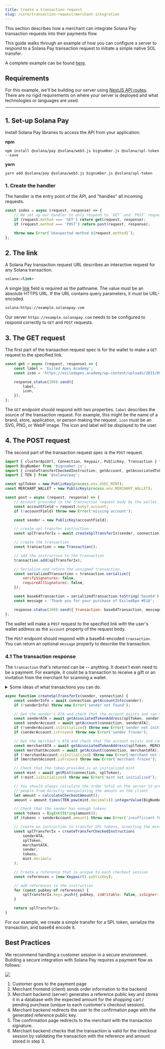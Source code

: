 ```yaml
---
title: Create a transaction request
slug: /core/transaction-request/merchant-integration
---
```


This section describes how a merchant can integrate Solana Pay transaction requests into their payments flow.

This guide walks through an example of how you can configure a server to respond to a Solana Pay transaction request to initiate a simple native SOL transfer.

A complete example can be found [here][4].

## Requirements

For this example, we'll be building our server using [NextJS API routes][1]. There are no rigid requirements on where your server is deployed and what technologies or languages are used.

---

## 1. Set-up Solana Pay

Install Solana Pay libraries to access the API from your application:

**npm**

```shell
npm install @solana/pay @solana/web3.js bignumber.js @solana/spl-token --save
```

**yarn**

```shell
yarn add @solana/pay @solana/web3.js bignumber.js @solana/spl-token
```

### 1. Create the handler

The handler is the entry point of the API, and "handles" all incoming requests.

```javascript
const index = async (request, response) => {
    // We set up our handler to only respond to `GET` and `POST` requests.
    if (request.method === 'GET') return get(request, response);
    if (request.method === 'POST') return post(request, response);

    throw new Error(`Unexpected method ${request.method}`);
};
```

## 2. The link

A Solana Pay transaction request URL describes an interactive request for any Solana transaction.

```html
solana:<link>
```

A single [link][3] field is required as the pathname. The value must be an absolute HTTPS URL. If the URL contains query parameters, it must be URL-encoded.

```html
solana:https://example.solanapay.com
```

Our server `https://example.solanapay.com` needs to be configured to respond correctly to `GET` and `POST` requests.

## 3. The GET request

The first part of the transaction request spec is for the wallet to make a `GET` request to the specified link.

```javascript
const get = async (request, response) => {
    const label = 'Exiled Apes Academy';
    const icon = 'https://exiledapes.academy/wp-content/uploads/2021/09/X_share.png';

    response.status(200).send({
        label,
        icon,
    });
};
```

The `GET` endpoint should respond with two properties. `label` describes the source of the transaction request. For example, this might be the name of a brand, store, application, or person making the request. `icon` must be an SVG, PNG, or WebP image. The icon and label will be displayed to the user.

## 4. The POST request

The second part of the transaction request spec is the `POST` request.

```javascript
import { clusterApiUrl, Connection, Keypair, PublicKey, Transaction } from '@solana/web3.js';
import BigNumber from 'bignumber.js';
import { createTransferCheckedInstruction, getAccount, getAssociatedTokenAddress, getMint } from '@solana/spl-token';
import { TEN } from '@solana/pay';

const splToken = new PublicKey(process.env.USDC_MINT);
const MERCHANT_WALLET = new PublicKey(process.env.MERCHANT_WALLET);

const post = async (request, response) => {
    // Account provided in the transaction request body by the wallet.
    const accountField = request.body?.account;
    if (!accountField) throw new Error('missing account');

    const sender = new PublicKey(accountField);

    // create spl transfer instruction
    const splTransferIx = await createSplTransferIx(sender, connection);

    // create the transaction
    const transaction = new Transaction();

    // add the instruction to the transaction
    transaction.add(splTransferIx);

    // Serialize and return the unsigned transaction.
    const serializedTransaction = transaction.serialize({
        verifySignatures: false,
        requireAllSignatures: false,
    });

    const base64Transaction = serializedTransaction.toString('base64');
    const message = 'Thank you for your purchase of ExiledApe #518';

    response.status(200).send({ transaction: base64Transaction, message });
};
```

The wallet will make a `POST` request to the specified link with the user's wallet address as the `account` property of the request body.

The `POST` endpoint should respond with a base64-encoded `transaction`. You can return an optional `message` property to describe the transaction.

### 4.1 The transaction response

The `transaction` that's returned can be -- anything. It doesn't even need to be a payment. For example, it could be a transaction to receive a gift or an invitation from the merchant for scanning a wallet.

<details>
    <summary>Some ideas of what transactions you can do.</summary>

-   Merchants get an atomic bidirectional communication channel with customers. They can mint an NFT or transfer loyalty reward tokens in the transaction.
-   Merchants could potentially see what tokens a user has, accepting and denominating payment in any of them.
-   Merchants can pay for transactions on their user's behalf so they don't need SOL in a wallet.
-   Merchants can return an error from the server to decline to respond with a transaction. This could be used to allow permissioned payments.
-   Payments can be directed to escrow-like programs, enabling things like refunds, chargebacks, and other return mechanisms.
-   DeFi transactions could be bridged to all kinds of web2 / IRL portals.
-   Wallets can retrieve other information, or merchants can pass it to them, like an icon to display, or other fields in the JSON response.
-   It doesn't even need to be a payment. Merchants could send tokens, invitations, gifts to customers that connect a wallet, perhaps one that meets some criteria, such as possessing an NFT.

</details>

```javascript
async function createSplTransferIx(sender, connection) {
    const senderInfo = await connection.getAccountInfo(sender);
    if (!senderInfo) throw new Error('sender not found');

    // Get the sender's ATA and check that the account exists and can send tokens
    const senderATA = await getAssociatedTokenAddress(splToken, sender);
    const senderAccount = await getAccount(connection, senderATA);
    if (!senderAccount.isInitialized) throw new Error('sender not initialized');
    if (senderAccount.isFrozen) throw new Error('sender frozen');

    // Get the merchant's ATA and check that the account exists and can receive tokens
    const merchantATA = await getAssociatedTokenAddress(splToken, MERCHANT_WALLET);
    const merchantAccount = await getAccount(connection, merchantATA);
    if (!merchantAccount.isInitialized) throw new Error('merchant not initialized');
    if (merchantAccount.isFrozen) throw new Error('merchant frozen');

    // Check that the token provided is an initialized mint
    const mint = await getMint(connection, splToken);
    if (!mint.isInitialized) throw new Error('mint not initialized');

    // You should always calculate the order total on the server to prevent
    // people from directly manipulating the amount on the client
    let amount = calculateCheckoutAmount();
    amount = amount.times(TEN.pow(mint.decimals)).integerValue(BigNumber.ROUND_FLOOR);

    // Check that the sender has enough tokens
    const tokens = BigInt(String(amount));
    if (tokens > senderAccount.amount) throw new Error('insufficient funds');

    // Create an instruction to transfer SPL tokens, asserting the mint and decimals match
    const splTransferIx = createTransferCheckedInstruction(
        senderATA,
        splToken,
        merchantATA,
        sender,
        tokens,
        mint.decimals
    );

    // Create a reference that is unique to each checkout session
    const references = [new Keypair().publicKey];

    // add references to the instruction
    for (const pubkey of references) {
        splTransferIx.keys.push({ pubkey, isWritable: false, isSigner: false });
    }

    return splTransferIx;
}
```

For our example, we create a simple transfer for a SPL token, serialize the transaction, and base64 encode it.

## Best Practices

We recommend handling a customer session in a secure environment. Building a secure integration with Solana Pay requires a payment flow as follows:

![](../../images/transaction-request-flow.png)

1. Customer goes to the payment page
2. Merchant frontend (client) sends order information to the backend
3. Merchant backend (server) generates a reference public key and stores it in a database with the expected amount for the shopping cart / pending purchase (unique to each customer's checkout session).
4. Merchant backend redirects the user to the confirmation page with the generated reference public key.
5. The confirmation page redirects to the merchant with the transaction signature.
6. Merchant backend checks that the transaction is valid for the checkout session by validating the transaction with the reference and amount stored in step 3.

<!-- References -->

[1]: https://nextjs.org/docs/api-routes/introduction
[2]: https://github.com/solana-labs/solana-pay/tree/link-request/point-of-sale
[3]: https://github.com/solana-labs/solana-pay/blob/link-request/SPEC.md#link
[4]: https://github.com/solana-labs/solana-pay
